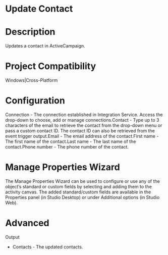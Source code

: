 ﻿# Update Contact

# Description

Updates a contact in ActiveCampaign.

# Project Compatibility

Windows|Cross-Platform

# Configuration

Connection - The
                        connection established in Integration Service. Access the drop-down to
                        choose, add or manage connections.Contact - Type up to 3 characters of the email to retrieve the
                        contact from the drop-down menu or pass a custom contact ID. The contact ID
                        can also be retrieved from the event trigger output.Email - The email address of the contact.First name - The first name of the contact.Last name - The last name of the contact.Phone number - The phone number of the contact.

# Manage Properties Wizard

The Manage Properties Wizard can be used to configure or use any of the object’s
                standard or custom fields by selecting and adding them to the activity canvas. The
                added standard/custom fields are available in the Properties panel (in Studio
                Desktop) or under Additional options (in Studio Web).

# Advanced

Output

* Contacts - The updated contacts.
